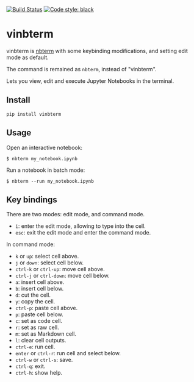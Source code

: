 [![Build Status](https://github.com/davidbrochart/nbterm/workflows/CI/badge.svg)](https://github.com/davidbrochart/nbterm/actions)
[![Code style: black](https://img.shields.io/badge/code%20style-black-000000.svg)](https://github.com/psf/black)

# vinbterm

vinbterm is [nbterm](https://github.com/davidbrochart/nbterm) with some keybinding modifications, and setting edit mode as default.

The command is remained as `nbterm`, instead of "vinbterm".

Lets you view, edit and execute Jupyter Notebooks in the terminal.

## Install

```
pip install vinbterm
```


## Usage

Open an interactive notebook:

```
$ nbterm my_notebook.ipynb
```

Run a notebook in batch mode:

```
$ nbterm --run my_notebook.ipynb
```

## Key bindings

There are two modes: edit mode, and command mode.

- `i`: enter the edit mode, allowing to type into the cell.
- `esc`: exit the edit mode and enter the command mode.

In command mode:

- `k` or `up`: select cell above.
- `j` or `down`: select cell below.
- `ctrl-k` or `ctrl-up`: move cell above.
- `ctrl-j` or `ctrl-down`: move cell below.
- `a`: insert cell above.
- `b`: insert cell below.
- `d`: cut the cell.
- `y`: copy the cell.
- `ctrl-p`: paste cell above.
- `p`: paste cell below.
- `c`: set as code cell.
- `r`: set as raw cell.
- `m`: set as Markdown cell.
- `l`: clear cell outputs.
- `ctrl-e`: run cell.
- `enter` or `ctrl-r`: run cell and select below.
- `ctrl-w` or `ctrl-s`: save.
- `ctrl-q`: exit.
- `ctrl-h`: show help.
